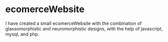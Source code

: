 # ecomerceWebsite
I have created a small ecomerceWebsite with the combination of glassomorphistic and neuromorphistic designs, with the help of javascript, mysql, and php. 
